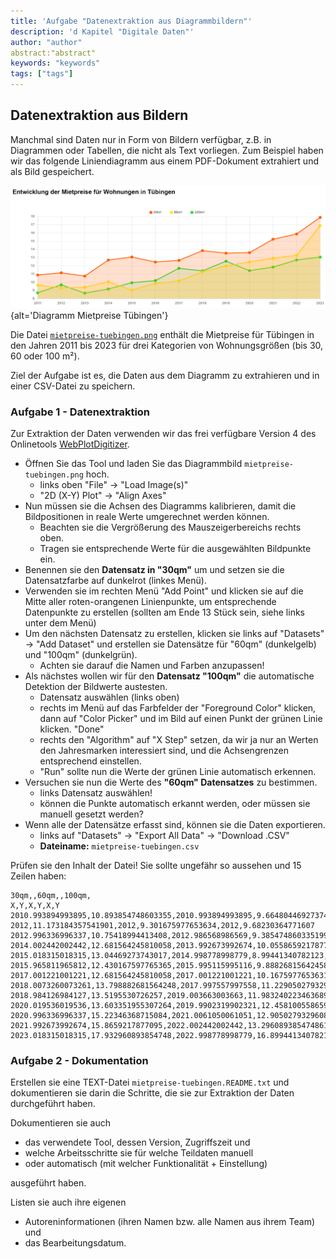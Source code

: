 ```yaml
---
title: 'Aufgabe "Datenextraktion aus Diagrammbildern"'
description: 'd Kapitel "Digitale Daten"'
author: "author"
abstract:"abstract"
keywords: "keywords"
tags: ["tags"]
---
```


## Datenextraktion aus Bildern

Manchmal sind Daten nur in Form von Bildern verfügbar, z.B. in Diagrammen oder Tabellen, die nicht als Text vorliegen. 
Zum Beispiel haben wir das folgende Liniendiagramm aus einem PDF-Dokument extrahiert und als Bild gespeichert.

![Mietpreise Tübingen](fig/mietpreise.tuebingen.png){alt='Diagramm Mietpreise Tübingen'}

Die Datei [`mietpreise-tuebingen.png`](https://raw.githubusercontent.com/Dr-Eberle-Zentrum/FDM-basics/main/instructors/fig/mietpreise-tuebingen.png) enthält die Mietpreise für Tübingen in den Jahren 2011 bis 2023 für drei Kategorien von Wohnungsgrößen (bis 30, 60 oder 100 m²).

Ziel der Aufgabe ist es, die Daten aus dem Diagramm zu extrahieren und in einer CSV-Datei zu speichern.


### Aufgabe 1 - Datenextraktion

Zur Extraktion der Daten verwenden wir das frei verfügbare Version 4 des Onlinetools [WebPlotDigitizer](https://apps.automeris.io/wpd4/).

- Öffnen Sie das Tool und laden Sie das Diagrammbild `mietpreise-tuebingen.png` hoch.
  - links oben "File" -> "Load Image(s)"
  - "2D (X-Y) Plot" -> "Align Axes"
- Nun müssen sie die Achsen des Diagramms kalibrieren, damit die Bildpositionen in reale Werte umgerechnet werden können.
  - Beachten sie die Vergrößerung des Mauszeigerbereichs rechts oben.
  - Tragen sie entsprechende Werte für die ausgewählten Bildpunkte ein.
- Benennen sie den **Datensatz in "30qm"** um und setzen sie die Datensatzfarbe auf dunkelrot (linkes Menü).
- Verwenden sie im rechten Menü "Add Point" und klicken sie auf die Mitte aller roten-orangenen Linienpunkte, um entsprechende Datenpunkte zu erstellen (sollten am Ende 13 Stück sein, siehe links unter dem Menü)
- Um den nächsten Datensatz zu erstellen, klicken sie links auf "Datasets" -> "Add Dataset" und erstellen sie Datensätze für "60qm" (dunkelgelb) und "100qm" (dunkelgrün).
  - Achten sie darauf die Namen und Farben anzupassen!
- Als nächstes wollen wir für den **Datensatz "100qm"** die automatische Detektion der Bildwerte austesten. 
  - Datensatz auswählen (links oben)
  - rechts im Menü auf das Farbfelder der "Foreground Color" klicken, dann auf "Color Picker" und im Bild auf einen Punkt der grünen Linie klicken. "Done"
  - rechts den "Algorithm" auf "X Step" setzen, da wir ja nur an Werten den Jahresmarken interessiert sind, und die Achsengrenzen entsprechend einstellen.
  - "Run" sollte nun die Werte der grünen Linie automatisch erkennen.
- Versuchen sie nun die Werte des **"60qm" Datensatzes** zu bestimmen.
  - links Datensatz auswählen!
  - können die Punkte automatisch erkannt werden, oder müssen sie manuell gesetzt werden?
- Wenn alle der Datensätze erfasst sind, können sie die Daten exportieren.
  - links auf "Datasets" -> "Export All Data" -> "Download .CSV"
  - **Dateiname:** `mietpreise-tuebingen.csv`
  
Prüfen sie den Inhalt der Datei! Sie sollte ungefähr so aussehen und 15 Zeilen haben:

```csv
30qm,,60qm,,100qm,
X,Y,X,Y,X,Y
2010.993894993895,10.893854748603355,2010.993894993895,9.664804469273744,2011,8.714344396976669
2012,11.173184357541901,2012,9.301675977653634,2012,9.68230364771607
2012.996336996337,10.75418994413408,2012.986568986569,9.385474860335199,2013,8.669323036477163
2014.002442002442,12.681564245810058,2013.992673992674,10.055865921787712,2014,9.187068682221494
2015.018315018315,13.04469273743017,2014.998778998779,8.99441340782123,2015,9.952431810713113
2015.965811965812,12.430167597765365,2015.995115995116,9.888268156424584,2016,10.211304633585279
2017.001221001221,12.681564245810058,2017.001221001221,10.16759776536313,2017,11.70826487019389
2018.0073260073261,13.798882681564248,2017.997557997558,11.229050279329611,2018,11.49441340782123
2018.984126984127,13.5195530726257,2019.003663003663,11.983240223463689,2019,12.563670719684524
2020.019536019536,13.603351955307264,2019.9902319902321,12.45810055865922,2020,11.415626026947093
2020.996336996337,15.22346368715084,2021.0061050061051,12.905027932960895,2021,11.84332895169241
2021.992673992674,15.8659217877095,2022.002442002442,13.296089385474861,2022,12.70999014130792
2023.018315018315,17.932960893854748,2022.998778998779,16.899441340782126,2023,13.0589056851791
```

### Aufgabe 2 - Dokumentation

Erstellen sie eine TEXT-Datei `mietpreise-tuebingen.README.txt` und dokumentieren sie darin die Schritte, die sie zur Extraktion der Daten durchgeführt haben.

Dokumentieren sie auch 

- das verwendete Tool, dessen Version, Zugriffszeit und 
- welche Arbeitsschritte sie für welche Teildaten manuell 
- oder automatisch (mit welcher Funktionalität + Einstellung) 

ausgeführt haben.

Listen sie auch ihre eigenen 

- Autoreninformationen (ihren Namen bzw. alle Namen aus ihrem Team) und 
- das Bearbeitungsdatum.


